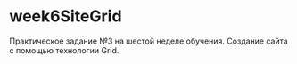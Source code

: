 # week6SiteGrid

Практическое задание №3 на шестой неделе обучения.
Создание сайта с помощью технологии Grid.

